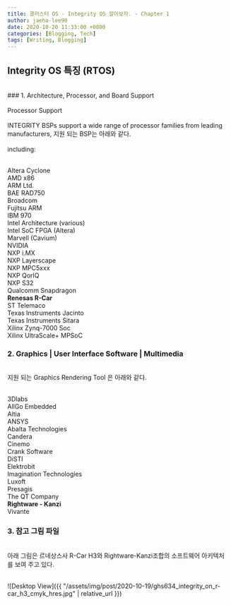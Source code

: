 ```yaml
---
title: 클러스터 OS - Integrity OS 알아보자. - Chapter 1
author: jaeha-lee90
date: 2020-10-20 11:33:00 +0800
categories: [Blogging, Tech]
tags: [Writing, Blogging]
---
```


## Integrity OS 특징 (RTOS)  
<br/>   
### 1. Architecture, Processor, and Board Support
<br/><br/> 
Processor Support
<br/><br/>
INTEGRITY BSPs support a wide range of processor families from leading manufacturers,   
지원 되는 BSP는 아래와 같다.
<br/> <br/> 
including:
<br/> <br/>

Altera Cyclone  
AMD x86  
ARM Ltd.  
BAE RAD750  
Broadcom  
Fujitsu ARM  
IBM 970  
Intel Architecture (various)  
Intel SoC FPGA (Altera)  
Marvell (Cavium)  
NVIDIA  
NXP i.MX  
NXP Layerscape  
NXP MPC5xxx  
NXP QorIQ  
NXP S32  
Qualcomm Snapdragon  
**Renesas R-Car**    
ST Telemaco  
Texas Instruments Jacinto  
Texas Instruments Sitara  
Xilinx Zynq-7000 Soc  
Xilinx UltraScale+ MPSoC  

### 2. Graphics | User Interface Software | Multimedia
<br/> 
지원 되는 Graphics Rendering Tool 은 아래와 같다.
<br/><br/> 

3Dlabs  
AllGo Embedded  
Altia  
ANSYS  
Abalta Technologies  
Candera  
Cinemo  
Crank Software  
DiSTI  
Elektrobit  
Imagination Technologies  
Luxoft  
Presagis  
The QT Company  
**Rightware - Kanzi**  
Vivante

### 3. 참고 그림 파일
<br/>
아래 그림은 르네상스사 R-Car H3와 Rightware-Kanzi조합의 소프트웨어 아키텍처를 보여 주고 있다.
<br/><br/>

![Desktop View]({{ "/assets/img/post/2020-10-19/ghs634_integrity_on_r-car_h3_cmyk_hres.jpg" | relative_url }})

